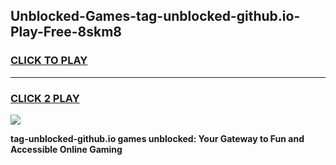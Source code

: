 
## Unblocked-Games-tag-unblocked-github.io-Play-Free-8skm8
<h3>
<a href="https://premium76.site?title=tag-unblocked-github.io&ref=18A1">CLICK TO PLAY</a></h3>
<hr>

<h3>
<a href="https://premium76.site?title=tag-unblocked-github.io&ref=18A1">CLICK 2 PLAY</a>
  
</h3>

<a href="https://premium76.site?title=tag-unblocked-github.io&ref=18A1"><img src="https://clearcache.store/games.png"></a>


**tag-unblocked-github.io games unblocked: Your Gateway to Fun and Accessible Online Gaming**
